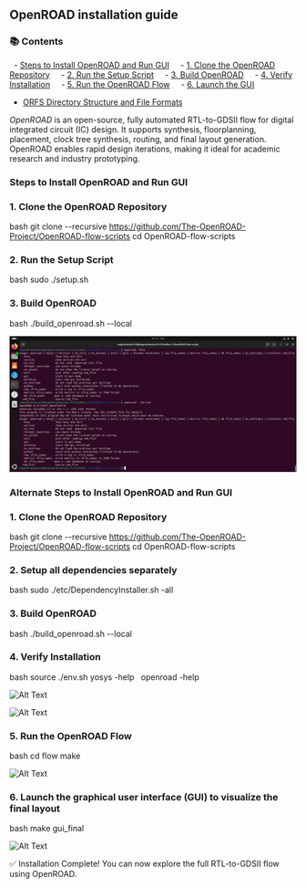## OpenROAD installation guide

### 📚 Contents

  - [Steps to Install OpenROAD and Run GUI](#steps-to-install-openroad-and-run-gui)
    - [1. Clone the OpenROAD Repository](#1-clone-the-openroad-repository)
    - [2. Run the Setup Script](#2-run-the-setup-script)
    - [3. Build OpenROAD](#3-build-openroad)
    - [4. Verify Installation](#4-verify-installation)
    - [5. Run the OpenROAD Flow](#5-run-the-openroad-flow)
    - [6. Launch the GUI](#6-launch-the-graphical-user-interface-gui-to-visualize-the-final-layout)
- [ORFS Directory Structure and File Formats](#orfs-directory-structure-and-file-formats)


*OpenROAD* is an open-source, fully automated RTL-to-GDSII flow for digital integrated circuit (IC) design. It supports synthesis, floorplanning, placement, clock tree synthesis, routing, and final layout generation. OpenROAD enables rapid design iterations, making it ideal for academic research and industry prototyping.

### Steps to Install OpenROAD and Run GUI

### 1. Clone the OpenROAD Repository

bash
git clone --recursive https://github.com/The-OpenROAD-Project/OpenROAD-flow-scripts
cd OpenROAD-flow-scripts


### 2. Run the Setup Script

bash
sudo ./setup.sh


### 3. Build OpenROAD

bash
./build_openroad.sh --local


![Alt Text](openroad.png)


### Alternate Steps to Install OpenROAD and Run GUI

### 1. Clone the OpenROAD Repository

bash
git clone --recursive https://github.com/The-OpenROAD-Project/OpenROAD-flow-scripts
cd OpenROAD-flow-scripts


### 2. Setup all dependencies separately

bash
sudo ./etc/DependencyInstaller.sh -all


### 3. Build OpenROAD

bash
./build_openroad.sh --local

### 4. Verify Installation

bash
source ./env.sh
yosys -help  
openroad -help

![Alt Text](Images/installation3.jpg)

![Alt Text](Images/installation4.jpg)

### 5. Run the OpenROAD Flow

bash
cd flow
make


![Alt Text](Images/installation5.jpg)

### 6. Launch the graphical user interface (GUI) to visualize the final layout

bash
 make gui_final


![Alt Text](Images/installation6.jpg)

✅ Installation Complete! You can now explore the full RTL-to-GDSII flow using OpenROAD.
